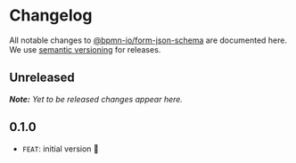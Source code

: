 # Changelog

All notable changes to [@bpmn-io/form-json-schema](https://github.com/pinussilvestrus/form-json-schema) are documented here. We use [semantic versioning](http://semver.org/) for releases.

## Unreleased

___Note:__ Yet to be released changes appear here._

## 0.1.0

* `FEAT`: initial version :tada:
